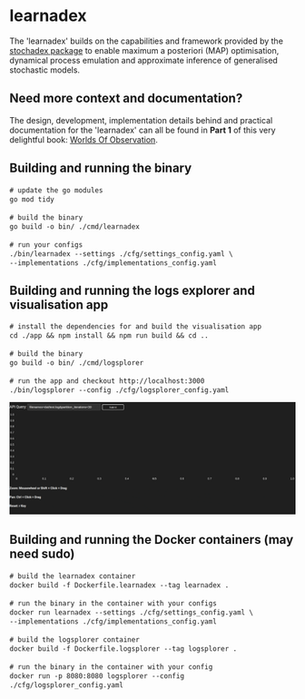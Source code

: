 # learnadex

The 'learnadex' builds on the capabilities and framework provided by the [stochadex package](https://github.com/umbralcalc/stochadex) to enable maximum a posteriori (MAP) optimisation, dynamical process emulation and approximate inference of generalised stochastic models.

## Need more context and documentation?

The design, development, implementation details behind and practical documentation for the 'learnadex' can all be found in **Part 1** of this very delightful book: [Worlds Of Observation](https://umbralcalc.github.io/worlds-of-observation/).

## Building and running the binary

```shell
# update the go modules
go mod tidy

# build the binary
go build -o bin/ ./cmd/learnadex

# run your configs
./bin/learnadex --settings ./cfg/settings_config.yaml \
--implementations ./cfg/implementations_config.yaml
```

## Building and running the logs explorer and visualisation app

```shell
# install the dependencies for and build the visualisation app
cd ./app && npm install && npm run build && cd ..

# build the binary
go build -o bin/ ./cmd/logsplorer

# run the app and checkout http://localhost:3000
./bin/logsplorer --config ./cfg/logsplorer_config.yaml
```

![Using Viz](app/public/using-viz.gif)

## Building and running the Docker containers (may need sudo)

```shell
# build the learnadex container
docker build -f Dockerfile.learnadex --tag learnadex .

# run the binary in the container with your configs
docker run learnadex --settings ./cfg/settings_config.yaml \
--implementations ./cfg/implementations_config.yaml

# build the logsplorer container
docker build -f Dockerfile.logsplorer --tag logsplorer .

# run the binary in the container with your config
docker run -p 8080:8080 logsplorer --config ./cfg/logsplorer_config.yaml
```

